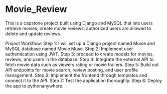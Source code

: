 # Movie_Review
This is a capstone project built using Django and MySQL that lets users retrieve movies; create movie reviews; authorized users are allowed to delete and update reviews.

Project Workflow:
Step 1: I will set up a Django project named Movie and MySQL database named Movie Muse.
Step 2: Implement user authentication using JWT.
Step 3: proceed to create models for movies, reviews, and users in the database.
Step 4: Integrate the external API to fetch movie data such as viewers rating or movie trailers.
Step 5: Build out API endpoints for movie search, review posting, and user profile management.
Step 6: Implement the frontend through templates and connect it to the API.
Step 7: Test the application thoroughly.
Step 8: Deploy the app to pythonanywhere.
